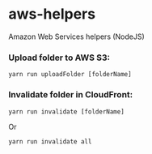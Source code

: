 # aws-helpers
Amazon Web Services helpers (NodeJS)

### Upload folder to AWS S3:

```
yarn run uploadFolder [folderName]
```

### Invalidate folder in CloudFront:

```
yarn run invalidate [folderName]
```

Or

```
yarn run invalidate all
```
